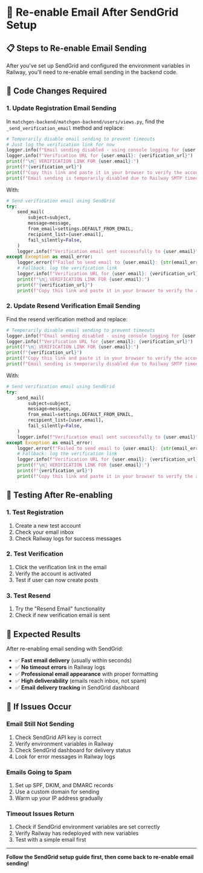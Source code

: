 # 🔄 Re-enable Email After SendGrid Setup

## 📋 Steps to Re-enable Email Sending

After you've set up SendGrid and configured the environment variables in Railway, you'll need to re-enable email sending in the backend code.

## 🔧 Code Changes Required

### 1. Update Registration Email Sending

In `matchgen-backend/matchgen-backend/users/views.py`, find the `_send_verification_email` method and replace:

```python
# Temporarily disable email sending to prevent timeouts
# Just log the verification link for now
logger.info(f"Email sending disabled - using console logging for {user.email}")
logger.info(f"Verification URL for {user.email}: {verification_url}")
print(f"\n🔗 VERIFICATION LINK FOR {user.email}:")
print(f"{verification_url}")
print(f"Copy this link and paste it in your browser to verify the account.\n")
print(f"Email sending is temporarily disabled due to Railway SMTP timeout issues.\n")
```

With:

```python
# Send verification email using SendGrid
try:
    send_mail(
        subject=subject,
        message=message,
        from_email=settings.DEFAULT_FROM_EMAIL,
        recipient_list=[user.email],
        fail_silently=False,
    )
    logger.info(f"Verification email sent successfully to {user.email}")
except Exception as email_error:
    logger.error(f"Failed to send email to {user.email}: {str(email_error)}")
    # Fallback: log the verification link
    logger.info(f"Verification URL for {user.email}: {verification_url}")
    print(f"\n🔗 VERIFICATION LINK FOR {user.email}:")
    print(f"{verification_url}")
    print(f"Copy this link and paste it in your browser to verify the account.\n")
```

### 2. Update Resend Verification Email Sending

Find the resend verification method and replace:

```python
# Temporarily disable email sending to prevent timeouts
logger.info(f"Email sending disabled - using console logging for {user.email}")
logger.info(f"Verification URL for {user.email}: {verification_url}")
print(f"\n🔗 VERIFICATION LINK FOR {user.email}:")
print(f"{verification_url}")
print(f"Copy this link and paste it in your browser to verify the account.\n")
print(f"Email sending is temporarily disabled due to Railway SMTP timeout issues.\n")
```

With:

```python
# Send verification email using SendGrid
try:
    send_mail(
        subject=subject,
        message=message,
        from_email=settings.DEFAULT_FROM_EMAIL,
        recipient_list=[user.email],
        fail_silently=False,
    )
    logger.info(f"Verification email sent successfully to {user.email}")
except Exception as email_error:
    logger.error(f"Failed to send email to {user.email}: {str(email_error)}")
    # Fallback: log the verification link
    logger.info(f"Verification URL for {user.email}: {verification_url}")
    print(f"\n🔗 VERIFICATION LINK FOR {user.email}:")
    print(f"{verification_url}")
    print(f"Copy this link and paste it in your browser to verify the account.\n")
```

## 🧪 Testing After Re-enabling

### 1. Test Registration
1. Create a new test account
2. Check your email inbox
3. Check Railway logs for success messages

### 2. Test Verification
1. Click the verification link in the email
2. Verify the account is activated
3. Test if user can now create posts

### 3. Test Resend
1. Try the "Resend Email" functionality
2. Check if new verification email is sent

## 🎯 Expected Results

After re-enabling email sending with SendGrid:

- ✅ **Fast email delivery** (usually within seconds)
- ✅ **No timeout errors** in Railway logs
- ✅ **Professional email appearance** with proper formatting
- ✅ **High deliverability** (emails reach inbox, not spam)
- ✅ **Email delivery tracking** in SendGrid dashboard

## 🚨 If Issues Occur

### Email Still Not Sending
1. Check SendGrid API key is correct
2. Verify environment variables in Railway
3. Check SendGrid dashboard for delivery status
4. Look for error messages in Railway logs

### Emails Going to Spam
1. Set up SPF, DKIM, and DMARC records
2. Use a custom domain for sending
3. Warm up your IP address gradually

### Timeout Issues Return
1. Check if SendGrid environment variables are set correctly
2. Verify Railway has redeployed with new variables
3. Test with a simple email first

---

**Follow the SendGrid setup guide first, then come back to re-enable email sending!**





